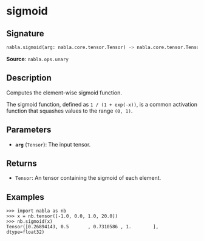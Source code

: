 # sigmoid

## Signature

```python
nabla.sigmoid(arg: nabla.core.tensor.Tensor) -> nabla.core.tensor.Tensor
```

**Source**: `nabla.ops.unary`

## Description

Computes the element-wise sigmoid function.

The sigmoid function, defined as `1 / (1 + exp(-x))`, is a common
activation function that squashes values to the range `(0, 1)`.

## Parameters

- **`arg`** (`Tensor`): The input tensor.

## Returns

- `Tensor`: An tensor containing the sigmoid of each element.

## Examples

```pycon
>>> import nabla as nb
>>> x = nb.tensor([-1.0, 0.0, 1.0, 20.0])
>>> nb.sigmoid(x)
Tensor([0.26894143, 0.5       , 0.7310586 , 1.        ], dtype=float32)
```
